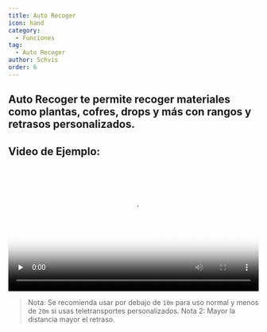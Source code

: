 ```yaml
---
title: Auto Recoger
icon: hand
category:
  - Funciones
tag:
  - Auto Recoger
author: Schvis
order: 6
---
```


## Auto Recoger te permite recoger materiales como plantas, cofres, drops y más con rangos y retrasos personalizados.

## Video de Ejemplo:

<video controls preload="none" width="100%" poster="https://nextcloud.atruicardona.xyz/s/ekNmga3Ffe9TxDN/preview"><source src="https://nextcloud.atruicardona.xyz/s/ekNmga3Ffe9TxDN/download" type="video/mp4"></video>

> Nota: Se recomienda usar por debajo de `10m` para uso normal y menos de `20m` si usas teletransportes personalizados.
> Nota 2: Mayor la distancia mayor el retraso.
